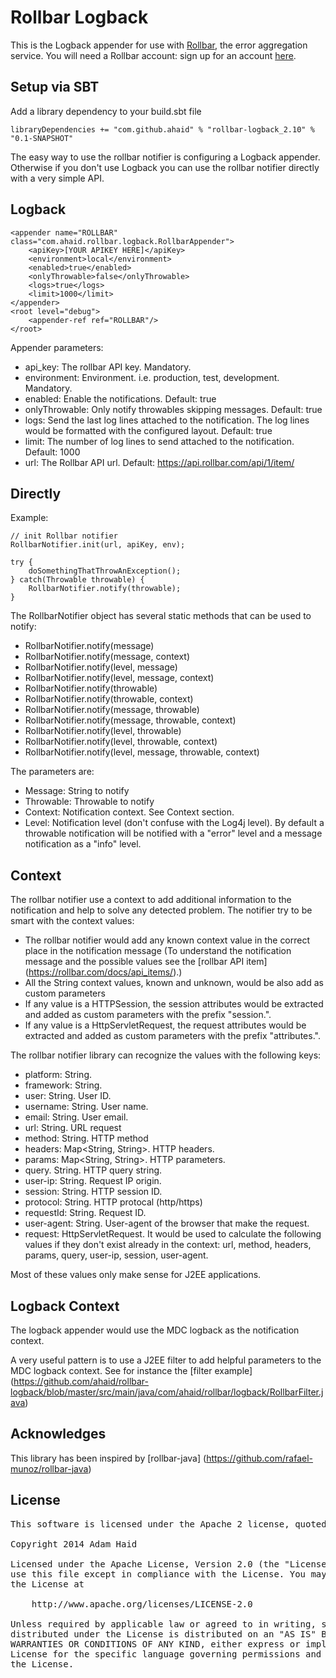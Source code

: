 Rollbar Logback
=============

This is the Logback appender for use with [Rollbar](https://rollbar.com/), the error aggregation service. You will need a Rollbar account: sign up for an account [here](https://rollbar.com/signup/).


Setup via SBT
-------------

Add a library dependency to your build.sbt file
	
	libraryDependencies += "com.github.ahaid" % "rollbar-logback_2.10" % "0.1-SNAPSHOT"
     

The easy way to use the rollbar notifier is configuring a Logback appender. Otherwise if you don't use Logback you can use the rollbar notifier directly with a very simple API.

Logback
-----

	<appender name="ROLLBAR" class="com.ahaid.rollbar.logback.RollbarAppender">
        <apiKey>[YOUR APIKEY HERE]</apiKey>
        <environment>local</environment>
        <enabled>true</enabled>
        <onlyThrowable>false</onlyThrowable>
        <logs>true</logs>
        <limit>1000</limit>
    </appender>
	<root level="debug">
		<appender-ref ref="ROLLBAR"/>
	</root>
	
Appender parameters:

* api_key: The rollbar API key. Mandatory.
* environment: Environment. i.e. production, test, development. Mandatory.
* enabled: Enable the notifications. Default: true
* onlyThrowable: Only notify throwables skipping messages. Default: true
* logs: Send the last log lines attached to the notification. The log lines would be formatted with the configured layout. Default: true
* limit: The number of log lines to send attached to the notification. Default: 1000
* url: The Rollbar API url. Default: https://api.rollbar.com/api/1/item/


Directly
------------------------------

Example:

	// init Rollbar notifier
	RollbarNotifier.init(url, apiKey, env);

	try {
  		doSomethingThatThrowAnException();
	} catch(Throwable throwable) {
  		RollbarNotifier.notify(throwable);
	}

The RollbarNotifier object has several static methods that can be used to notify:
* RollbarNotifier.notify(message)
* RollbarNotifier.notify(message, context)
* RollbarNotifier.notify(level, message)
* RollbarNotifier.notify(level, message, context)
* RollbarNotifier.notify(throwable)
* RollbarNotifier.notify(throwable, context)
* RollbarNotifier.notify(message, throwable)
* RollbarNotifier.notify(message, throwable, context)
* RollbarNotifier.notify(level, throwable)
* RollbarNotifier.notify(level, throwable, context)
* RollbarNotifier.notify(level, message, throwable, context)


The parameters are:
* Message: String to notify 
* Throwable: Throwable to notify
* Context: Notification context. See Context section.
* Level: Notification level (don't confuse with the Log4j level). By default a throwable notification will be notified with a "error" level and a message notification as a "info" level.

Context
------------------------------

The rollbar notifier use a context to add additional information to the notification and help to solve any detected problem. The notifier try to be smart with the context values: 

* The rollbar notifier would add any known context value in the correct place in the notification message (To understand the notification message and the possible values see the [rollbar API item] (https://rollbar.com/docs/api_items/).)
* All the String context values, known and unknown, would be also add as custom parameters
* If any value is a HTTPSession, the session attributes would be extracted and added as custom parameters with the prefix "session.".
* If any value is a HttpServletRequest, the request attributes would be extracted and added as custom parameters with the prefix "attributes.".


The rollbar notifier library can recognize the values with the following keys:

* platform: String.
* framework: String.
* user: String. User ID.
* username: String. User name.
* email: String. User email.
* url: String. URL request
* method: String. HTTP method
* headers: Map<String, String>. HTTP headers.
* params: Map<String, String>. HTTP parameters.
* query. String. HTTP query string.
* user-ip: String. Request IP origin.
* session: String. HTTP session ID.
* protocol: String. HTTP protocal (http/https)
* requestId: String. Request ID.
* user-agent: String. User-agent of the browser that make the request.
* request: HttpServletRequest. It would be used to calculate the following values if they don't exist already in the context: url, method, headers, params, query, user-ip, session, user-agent.

Most of these values only make sense for J2EE applications.

Logback Context
------------------------------

The logback appender would use the MDC logback as the notification context. 

A very useful pattern is to use a J2EE filter to add helpful parameters to the MDC logback context. See for instance the [filter example] (https://github.com/ahaid/rollbar-logback/blob/master/src/main/java/com/ahaid/rollbar/logback/RollbarFilter.java)

Acknowledges
--------------

This library has been inspired by [rollbar-java] (https://github.com/rafael-munoz/rollbar-java)

License
-------

<pre>
This software is licensed under the Apache 2 license, quoted below.

Copyright 2014 Adam Haid

Licensed under the Apache License, Version 2.0 (the "License"); you may not
use this file except in compliance with the License. You may obtain a copy of
the License at

    http://www.apache.org/licenses/LICENSE-2.0

Unless required by applicable law or agreed to in writing, software
distributed under the License is distributed on an "AS IS" BASIS, WITHOUT
WARRANTIES OR CONDITIONS OF ANY KIND, either express or implied. See the
License for the specific language governing permissions and limitations under
the License.
</pre>


